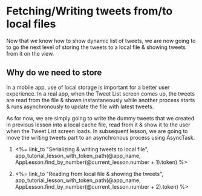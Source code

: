 # Fetching/Writing tweets from/to local files

Now that we know how to show dynamic list of tweets, we are now going to to go the next level of storing the tweets to a local file & showing tweets from it on the view.

## Why do we need to store

In a mobile app, use of local storage is important for a better user experience. In a real app, when the Tweet List screen comes up, the tweets are read from the file & shown instantaneously while another process starts & runs asynchronously to update the file with latest tweets. 

As for now, we are simply going to write the dummy tweets that we created in previous lesson into a local cache file, read from it & show it to the user when the Tweet List screen loads. In subsequent lesson, we are going to move the writing tweets part to an asynchronous process using AsyncTask. 

1. <%= link_to "Serializing & writing tweets to local file", app_tutorial_lesson_with_token_path(@app_name, AppLesson.find_by_number(@current_lesson.number + 1).token) %>

2. <%= link_to "Reading from local file & showing the tweets", app_tutorial_lesson_with_token_path(@app_name, AppLesson.find_by_number(@current_lesson.number + 2).token) %>

